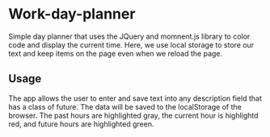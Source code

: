 # Work-day-planner
Simple day planner that uses the JQuery and momnent.js library to color code and display the current time.
Here, we use local storage to store our text and keep items on the page even when we reload the page. 

## Usage
The app allows the user to enter and save text into any description field that has a class of future. The data will be saved to the localStorage of the browser. The past hours are highlighted gray, the current hour is highlightd red, and future hours are highlighted green.